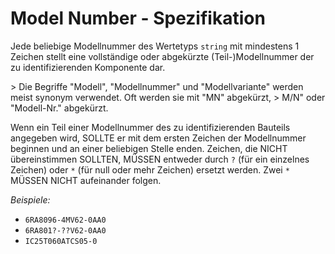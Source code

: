 # Model Number - Spezifikation

Jede beliebige Modellnummer des Wertetyps `string` mit mindestens 1 Zeichen stellt eine vollständige oder abgekürzte (Teil-)Modellnummer der zu identifizierenden Komponente dar.

&gt; Die Begriffe "Modell", "Modellnummer" und "Modellvariante" werden meist synonym verwendet. Oft werden sie mit "MN" abgekürzt,
&gt; M/N" oder "Modell-Nr." abgekürzt.

Wenn ein Teil einer Modellnummer des zu identifizierenden Bauteils angegeben wird, SOLLTE er mit dem ersten Zeichen der Modellnummer beginnen und an einer beliebigen Stelle enden.
Zeichen, die NICHT übereinstimmen SOLLTEN, MÜSSEN entweder durch `?` (für ein einzelnes Zeichen) oder `*` (für null oder mehr Zeichen) ersetzt werden.
Zwei `*` MÜSSEN NICHT aufeinander folgen.

*Beispiele:*

* `6RA8096-4MV62-0AA0`
* `6RA801?-??V62-0AA0`
* `IC25T060ATCS05-0`
